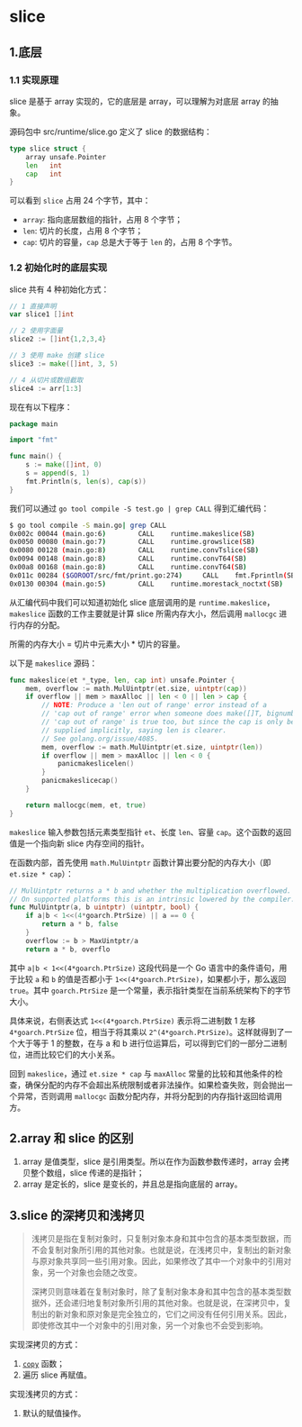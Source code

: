 # slice

## 1.底层

### 1.1 实现原理

slice 是基于 array 实现的，它的底层是 array，可以理解为对底层 array 的抽象。

源码包中 src/runtime/slice.go 定义了 slice 的数据结构：

```go
type slice struct {
    array unsafe.Pointer
    len   int
    cap   int
}
```

可以看到 `slice` 占用 24 个字节，其中：

+ `array`: 指向底层数组的指针，占用 8 个字节；
+ `len`: 切片的长度，占用 8 个字节；
+ `cap`: 切片的容量，`cap` 总是大于等于 `len` 的，占用 8 个字节。

### 1.2 初始化时的底层实现

slice 共有 4 种初始化方式：

```go
// 1 直接声明
var slice1 []int

// 2 使用字面量
slice2 := []int{1,2,3,4}

// 3 使用 make 创建 slice
slice3 := make([]int, 3, 5)

// 4 从切片或数组截取
slice4 := arr[1:3]
```

现在有以下程序：

```go
package main

import "fmt"

func main() {
    s := make([]int, 0)
    s = append(s, 1)
    fmt.Println(s, len(s), cap(s))
}
```

我们可以通过 `go tool compile -S test.go | grep CALL` 得到汇编代码：

```sh
$ go tool compile -S main.go| grep CALL
0x002c 00044 (main.go:6)        CALL    runtime.makeslice(SB)
0x0050 00080 (main.go:7)        CALL    runtime.growslice(SB)
0x0080 00128 (main.go:8)        CALL    runtime.convTslice(SB)
0x0094 00148 (main.go:8)        CALL    runtime.convT64(SB)
0x00a8 00168 (main.go:8)        CALL    runtime.convT64(SB)
0x011c 00284 ($GOROOT/src/fmt/print.go:274)     CALL    fmt.Fprintln(SB)
0x0130 00304 (main.go:5)        CALL    runtime.morestack_noctxt(SB)
```

从汇编代码中我们可以知道初始化 slice 底层调用的是 `runtime.makeslice`，`makeslice` 函数的工作主要就是计算 slice 所需内存大小，然后调用 `mallocgc` 进行内存的分配。

所需的内存大小 = 切片中元素大小 * 切片的容量。

以下是 `makeslice` 源码：

```go
func makeslice(et *_type, len, cap int) unsafe.Pointer {
    mem, overflow := math.MulUintptr(et.size, uintptr(cap))
    if overflow || mem > maxAlloc || len < 0 || len > cap {
        // NOTE: Produce a 'len out of range' error instead of a
        // 'cap out of range' error when someone does make([]T, bignumber).
        // 'cap out of range' is true too, but since the cap is only being
        // supplied implicitly, saying len is clearer.
        // See golang.org/issue/4085.
        mem, overflow := math.MulUintptr(et.size, uintptr(len))
        if overflow || mem > maxAlloc || len < 0 {
            panicmakeslicelen()
        }
        panicmakeslicecap()
    }

    return mallocgc(mem, et, true)
}
```

`makeslice` 输入参数包括元素类型指针 `et`、长度 `len`、容量 `cap`。这个函数的返回值是一个指向新 slice 内存空间的指针。

在函数内部，首先使用 `math.MulUintptr` 函数计算出要分配的内存大小（即 `et.size * cap`）：

```go
// MulUintptr returns a * b and whether the multiplication overflowed.
// On supported platforms this is an intrinsic lowered by the compiler.
func MulUintptr(a, b uintptr) (uintptr, bool) {
	if a|b < 1<<(4*goarch.PtrSize) || a == 0 {
		return a * b, false
	}
	overflow := b > MaxUintptr/a
	return a * b, overflo
```

其中 `a|b < 1<<(4*goarch.PtrSize)` 这段代码是一个 Go 语言中的条件语句，用于比较 `a` 和 `b` 的值是否都小于 `1<<(4*goarch.PtrSize)`，如果都小于，那么返回 `true`。其中 `goarch.PtrSize` 是一个常量，表示指针类型在当前系统架构下的字节大小。

具体来说，右侧表达式 `1<<(4*goarch.PtrSize)` 表示将二进制数 1 左移 `4*goarch.PtrSize` 位，相当于将其乘以 `2^(4*goarch.PtrSize)`。这样就得到了一个大于等于 1 的整数，在与 a 和 b 进行位运算后，可以得到它们的一部分二进制位，进而比较它们的大小关系。

回到 `makeslice`，通过 `et.size * cap` 与 `maxAlloc` 常量的比较和其他条件的检查，确保分配的内存不会超出系统限制或者非法操作。如果检查失败，则会抛出一个异常，否则调用 `mallocgc` 函数分配内存，并将分配到的内存指针返回给调用方。

## 2.array 和 slice 的区别

1. array 是值类型，slice 是引用类型。所以在作为函数参数传递时，array 会拷贝整个数组，slice 传递的是指针；
1. array 是定长的，slice 是变长的，并且总是指向底层的 array。

## 3.slice 的深拷贝和浅拷贝

> 浅拷贝是指在复制对象时，只复制对象本身和其中包含的基本类型数据，而不会复制对象所引用的其他对象。也就是说，在浅拷贝中，复制出的新对象与原对象共享同一些引用对象。因此，如果修改了其中一个对象中的引用对象，另一个对象也会随之改变。
>
> 深拷贝则意味着在复制对象时，除了复制对象本身和其中包含的基本类型数据外，还会递归地复制对象所引用的其他对象。也就是说，在深拷贝中，复制出的新对象和原对象是完全独立的，它们之间没有任何引用关系。因此，即使修改其中一个对象中的引用对象，另一个对象也不会受到影响。

实现深拷贝的方式：

1. [`copy`](https://golang.org/pkg/builtin/#copy) 函数；
2. 遍历 slice 再赋值。

实现浅拷贝的方式：

1. 默认的赋值操作。